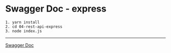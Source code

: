 # Swagger Doc - express

```
1. yarn install
2. cd 04-rest-api-express
3. node index.js
```

---

[Swagger Doc](http://localhost:3000/api-docs, "swagger link")
